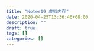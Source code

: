 ```yaml
---
title: "Notes19 虚拟内存"
date: 2020-04-25T13:36:46+08:00
description: ""
draft: true
tags: []
categories: []
---
```

